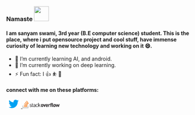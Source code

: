 ### Namaste <img src="https://media.giphy.com/media/UrbB6EeWFB7rQbHg8w/giphy.gif" width="40" height="40"/>
#### I am sanyam swami, 3rd year (B.E computer science) student. This is the place, where i put opensource project and cool stuff, have immense curiosity of learning new technology and working on it 😄.
- 🌱 I’m currently learning AI, and android.
- 🔭 I’m currently working on deep learning.
- ⚡ Fun fact: I :+1: :bouncing_ball_person: :basketball:

#### connect with me on these platforms:
<a href="https://twitter.com/sanyamswami"><img src="https://github.com/SanyamSwami123/SanyamSwami123/blob/master/Images/twitter.jpg" alt="drawing" width="40"/>
 <a href="https://stackoverflow.com/users/12067671/sanyam"><img src="https://github.com/SanyamSwami123/SanyamSwami123/blob/master/Images/stackoverflow.png" alt="drawing" width="100"/>


<!--
**SanyamSwami123/SanyamSwami123** is a ✨ _special_ ✨ repository because its `README.md` (this file) appears on your GitHub profile.

Here are some ideas to get you started:

- 🔭 I’m currently working on ...
- 🌱 I’m currently learning ...
- 👯 I’m looking to collaborate on ...
- 🤔 I’m looking for help with ...
- 💬 Ask me about ...
- 📫 How to reach me: ...
- 😄 Pronouns: ...
- ⚡ Fun fact: ...
-->
